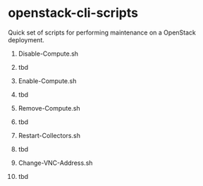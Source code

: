 # openstack-cli-scripts
Quick set of scripts for performing maintenance on a OpenStack deployment.

1. Disable-Compute.sh
  1. tbd
  
1. Enable-Compute.sh
  1. tbd
  
1. Remove-Compute.sh
  1. tbd

1. Restart-Collectors.sh
  1. tbd
  
1. Change-VNC-Address.sh
  1. tbd
  
